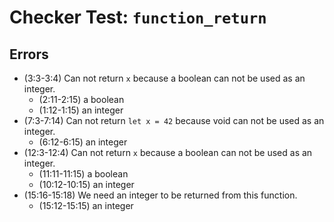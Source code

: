 # Checker Test: `function_return`

## Errors
- (3:3-3:4) Can not return `x` because a boolean can not be used as an integer.
  - (2:11-2:15) a boolean
  - (1:12-1:15) an integer
- (7:3-7:14) Can not return `let x = 42` because void can not be used as an integer.
  - (6:12-6:15) an integer
- (12:3-12:4) Can not return `x` because a boolean can not be used as an integer.
  - (11:11-11:15) a boolean
  - (10:12-10:15) an integer
- (15:16-15:18) We need an integer to be returned from this function.
  - (15:12-15:15) an integer
